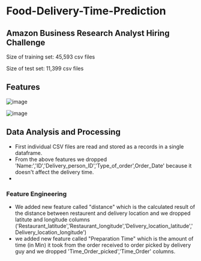 # Food-Delivery-Time-Prediction

## Amazon Business Research Analyst Hiring Challenge

Size of training set: 45,593 csv files

Size of test set: 11,399 csv files

## Features
![image](https://user-images.githubusercontent.com/88038908/187479780-20168ca1-ce3f-4797-8fa8-a7beaa90573d.png)

![image](https://user-images.githubusercontent.com/88038908/187479962-46949afb-288f-4ada-9d00-7c924d19c87d.png)

## Data Analysis and Processing

- First individual CSV files are read and stored as a records in a single dataframe.
- From the above features we dropped 'Name:','ID','Delivery_person_ID','Type_of_order',Order_Date' because it doesn't affect the delivery time.
- 
### Feature Engineering
- We added new feature called "distance" which is the calculated result of the distance between restaurent and delivery location and we dropped latitute and longitude columns ('Restaurant_latitude','Restaurant_longitude','Delivery_location_latitude','Delivery_location_longitude')
- we added new feature called "Preparation Time" which is the amount of time (in Min) it took from the order received to order picked by delivery guy and we dropped 'Time_Order_picked','Time_Order' columns.

